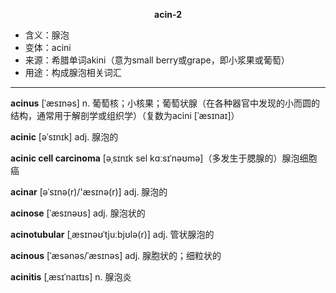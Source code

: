 
**<center>acin-2</center>**


- <span class="definition">含义：腺泡</span>
- <span class="definition">变体：acini</span>
- <span class="definition">来源：希腊单词akini（意为small berry或grape，即小浆果或葡萄）</span>
- <span class="definition">用途：构成腺泡相关词汇</span>

---

<span class="vocabulary">**acinus**</span> [ˈæsɪnəs] n. 葡萄核；小核果；葡萄状腺（在各种器官中发现的小而圆的结构，通常用于解剖学或组织学）（复数为acini [ˈæsɪnaɪ]）

<span class="vocabulary">**acinic**</span> [əˈsɪnɪk] adj. 腺泡的

<span class="vocabulary">**acinic cell carcinoma**</span> [əˌsɪnɪk sel kɑːsɪˈnəʊmə]（多发生于腮腺的）腺泡细胞癌

<span class="vocabulary">**acinar**</span> [əˈsɪnə(r)/'æsɪnə(r)] adj. 腺泡的

<span class="vocabulary">**acinose**</span> [ˈæsɪnəʊs] adj. 腺泡状的

<span class="vocabulary">**acinotubular**</span> [ˌæsɪnəʊˈtjuːbjʊlə(r)] adj. 管状腺泡的 

<span class="vocabulary">**acinous**</span> [ˈæsənəs/ˈæsɪnəs] adj. 腺胞状的；细粒状的

<span class="vocabulary">**acinitis**</span> [ˌæsɪˈnaɪtɪs] n. 腺泡炎
